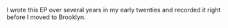 I wrote this EP over several years in my early twenties and recorded it right before I moved to Brooklyn.
